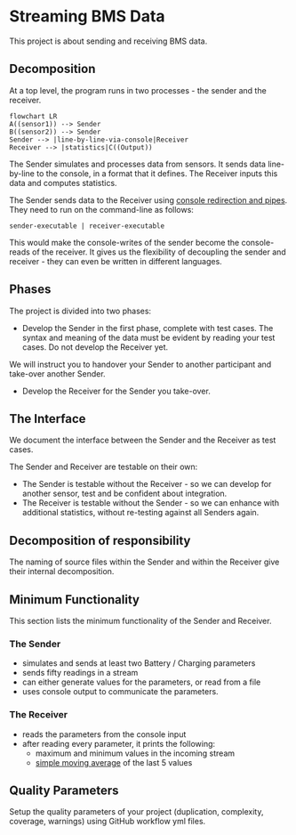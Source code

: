 # Streaming BMS Data

This project is about sending and receiving BMS data.

## Decomposition

At a top level, the program runs in two processes - the sender and the receiver.

```mermaid
flowchart LR
A((sensor1)) --> Sender
B((sensor2)) --> Sender
Sender --> |line-by-line-via-console|Receiver
Receiver --> |statistics|C((Output))
```

The Sender simulates and processes data from sensors. It sends data line-by-line to the console, in a format that it defines.
The Receiver inputs this data and computes statistics.

The Sender sends data to the Receiver using [console redirection and pipes](https://ss64.com/nt/syntax-redirection.html).
They need to run on the command-line as follows:

`sender-executable | receiver-executable`

This would make the console-writes of the sender
become the console-reads of the receiver.
It gives us the flexibility of decoupling the sender and receiver -
they can even be written in different languages.

## Phases

The project is divided into two phases:

- Develop the Sender in the first phase, complete with test cases. The syntax and meaning of the data must be evident by reading your test cases.
Do not develop the Receiver yet.

We will instruct you to handover your Sender to another participant and take-over another Sender.

- Develop the Receiver for the Sender you take-over.

## The Interface

We document the interface between the Sender and the Receiver as test cases.

The Sender and Receiver are testable on their own:

- The Sender is testable without the Receiver - so we can develop
for another sensor, test and be confident about integration.
- The Receiver is testable without the Sender - so we can enhance with additional statistics,
without re-testing against all Senders again.

## Decomposition of responsibility

The naming of source files within the Sender and within the Receiver
give their internal decomposition.

## Minimum Functionality

This section lists the minimum functionality of the Sender and Receiver.

### The Sender

- simulates and sends at least two Battery / Charging parameters
- sends fifty readings in a stream
- can either generate values for the parameters, or read from a file
- uses console output to communicate the parameters.

### The Receiver

- reads the parameters from the console input
- after reading every parameter, it prints the following:
    - maximum and minimum values in the incoming stream
    - [simple moving average](https://www.investopedia.com/terms/s/sma.asp) of the last 5 values

## Quality Parameters

Setup the quality parameters of your project (duplication, complexity, coverage, warnings) using GitHub workflow yml files.

